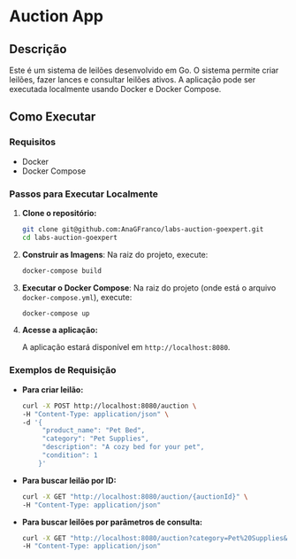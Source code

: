 # Auction App

## Descrição

Este é um sistema de leilões desenvolvido em Go. O sistema permite criar leilões, fazer lances e consultar leilões ativos. A aplicação pode ser executada localmente usando Docker e Docker Compose.

## Como Executar

### Requisitos

- Docker
- Docker Compose

### Passos para Executar Localmente

1. **Clone o repositório:**

   ```sh
   git clone git@github.com:AnaGFranco/labs-auction-goexpert.git
   cd labs-auction-goexpert
   ```

2. **Construir as Imagens**: Na raiz do projeto, execute:

   ```sh
   docker-compose build
   ```

3. **Executar o Docker Compose**: Na raiz do projeto (onde está o arquivo `docker-compose.yml`), execute:

   ```sh
   docker-compose up
   ```

4. **Acesse a aplicação:**

   A aplicação estará disponível em `http://localhost:8080`.

### Exemplos de Requisição

- **Para criar leilão:**

   ```sh
   curl -X POST http://localhost:8080/auction \
   -H "Content-Type: application/json" \
   -d '{
        "product_name": "Pet Bed",
        "category": "Pet Supplies",
        "description": "A cozy bed for your pet",
        "condition": 1
       }'
   ```

- **Para buscar leilão por ID:**

   ```sh
   curl -X GET "http://localhost:8080/auction/{auctionId}" \
   -H "Content-Type: application/json"
   ```

- **Para buscar leilões por parâmetros de consulta:**

   ```sh
   curl -X GET "http://localhost:8080/auction?category=Pet%20Supplies&condition=1&status=0" \
   -H "Content-Type: application/json"
   ```